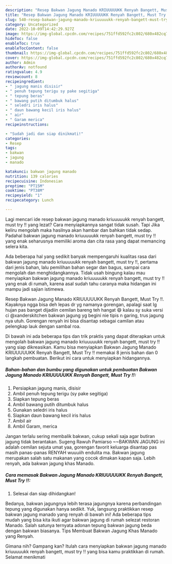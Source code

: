 ```yaml
---
description: "Resep Bakwan Jagung Manado KRIUUUUUKK Renyah Bangett, Must Try !! yang Enak , Enak"
title: "Resep Bakwan Jagung Manado KRIUUUUUKK Renyah Bangett, Must Try !! yang Enak , Enak"
slug: 540-resep-bakwan-jagung-manado-kriuuuuukk-renyah-bangett-must-try-yang-enak-enak
category: Uncategorized
date: 2022-10-09T14:42:29.927Z
image: https://img-global.cpcdn.com/recipes/751ffd592fc2c802/680x482cq70/bakwan-jagung-manado-kriuuuuukk-renyah-bangett-must-try-foto-resep-utama.jpg
hideToc: false
enableToc: true
enableTocContent: false
thumbnail: https://img-global.cpcdn.com/recipes/751ffd592fc2c802/680x482cq70/bakwan-jagung-manado-kriuuuuukk-renyah-bangett-must-try-foto-resep-utama.jpg
cover: https://img-global.cpcdn.com/recipes/751ffd592fc2c802/680x482cq70/bakwan-jagung-manado-kriuuuuukk-renyah-bangett-must-try-foto-resep-utama.jpg
author: Admin
authorAv: notfound
ratingvalue: 4.9
reviewcount: 8
recipeingredient:
- " jagung manis disisir"
- " penuh tepung terigu sy pake segitiga"
- " tepung beras"
- " bawang putih ditumbuk halus"
- " seledri iris halus"
- " daun bawang kecil iris halus"
- " air"
- " Garam merica"
recipeinstructions:

- "Sudah jadi dan siap dinikmati!"
categories:
- Resep
tags:
- bakwan
- jagung
- manado

katakunci: bakwan jagung manado 
nutrition: 139 calories
recipecuisine: Indonesian
preptime: "PT15M"
cooktime: "PT38M"
recipeyield: "1"
recipecategory: Lunch

---
```



Lagi mencari ide resep bakwan jagung manado kriuuuuukk renyah bangett, must try !! yang lezat? Cara menyiapkannya sangat tidak susah. Tapi Jika keliru mengolah maka hasilnya akan hambar dan bahkan tidak sedap. Padahal bakwan jagung manado kriuuuuukk renyah bangett, must try !! yang enak seharusnya memiliki aroma dan cita rasa yang dapat memancing selera kita.


Ada beberapa hal yang sedikit banyak mempengaruhi kualitas rasa dari bakwan jagung manado kriuuuuukk renyah bangett, must try !!, pertama dari jenis bahan, lalu pemilihan bahan segar dan bagus, sampai cara mengolah dan menghidangkannya. Tidak usah bingung kalau mau menyiapkan bakwan jagung manado kriuuuuukk renyah bangett, must try !! yang enak di rumah, karena asal sudah tahu caranya maka hidangan ini mampu jadi sajian istimewa.

Resep Bakwan Jagung Manado KRIUUUUUKK Renyah Bangett, Must Try !!. Kayaknya ngga bisa deh lepas dr yg namanya gorengan, apalagi saat lg hujan pas banget dijadiin cemilan bareng teh hangat 😄 kalau sy suka versi ci @xanderskitchen bakwan jagung yg begini nie tipis n garing, trus jagung nya utuh. Gorengan renyah ini bisa disantap sebagai camilan atau pelengkap lauk dengan sambal roa.


Di bawah ini ada beberapa tips dan trik praktis yang dapat diterapkan untuk mengolah bakwan jagung manado kriuuuuukk renyah bangett, must try !! yang siap dikreasikan. Kamu bisa menyiapkan Bakwan Jagung Manado KRIUUUUUKK Renyah Bangett, Must Try !! memakai 8 jenis bahan dan 0 langkah pembuatan. Berikut ini cara untuk menyiapkan hidangannya.

<!--inarticleads1-->

##### Bahan-bahan dan bumbu yang digunakan untuk pembuatan Bakwan Jagung Manado KRIUUUUUKK Renyah Bangett, Must Try !!:

1. Persiapkan  jagung manis, disisir
1. Ambil  penuh tepung terigu (sy pake segitiga)
1. Siapkan  tepung beras
1. Ambil  bawang putih ditumbuk halus
1. Gunakan  seledri iris halus
1. Siapkan  daun bawang kecil iris halus
1. Ambil  air
1. Ambil  Garam, merica


Jangan terlalu sering membalik bakwan, cukup sekali saja agar butiran jagung tidak berantakan. Sugeng Rawuh Pamiarso ~~BAKWAN JAGUNG ini adalah cemilan sejuta umat yaa, gorengan favorit keluarga disantap pas masih panas-panas RENYAH wuuuiih endulita ma. Bakwan jagung merupakan salah satu makanan yang cocok dimakan kapan saja. Lebih renyah, ada bakwan jagung khas Manado. 

<!--inarticleads2-->

##### Cara memasak Bakwan Jagung Manado KRIUUUUUKK Renyah Bangett, Must Try !!:


1. Selesai dan siap dihidangkan!

Bedanya, bakwan jagungnya lebih terasa jagungnya karena perbandingan tepung yang digunakan hanya sedikit. Yuk, langsung praktikkan resep bakwan jagung manado yang renyah di bawah ini! Ada beberapa tips mudah yang bisa kita ikuti agar bakwan jagung di rumah selezat restoran Manado. Salah satunya ternyata adonan tepung bakwan jagung beda dengan bakwan biasanya. Tips Membuat Bakwan Jagung Khas Manado yang Renyah. 

Gimana nih? Gampang kan? Itulah cara menyiapkan bakwan jagung manado kriuuuuukk renyah bangett, must try !! yang bisa kamu praktikkan di rumah. Selamat menikmati
